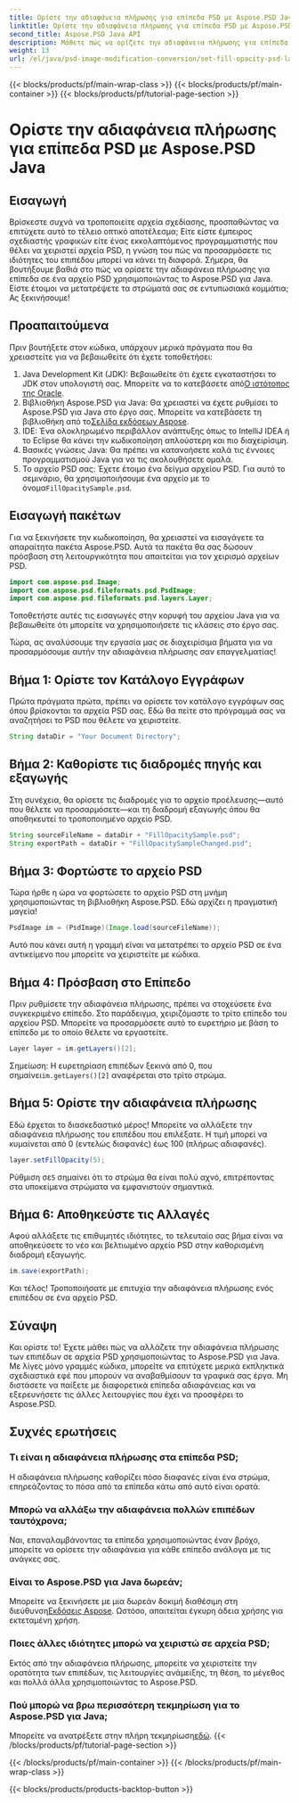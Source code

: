 ```yaml
---
title: Ορίστε την αδιαφάνεια πλήρωσης για επίπεδα PSD με Aspose.PSD Java
linktitle: Ορίστε την αδιαφάνεια πλήρωσης για επίπεδα PSD με Aspose.PSD Java
second_title: Aspose.PSD Java API
description: Μάθετε πώς να ορίζετε την αδιαφάνεια πλήρωσης για επίπεδα PSD χρησιμοποιώντας το Aspose.PSD για Java σε αυτόν τον οδηγό βήμα προς βήμα. Βελτιώστε τα έργα γραφιστικής σας αποτελεσματικά.
weight: 13
url: /el/java/psd-image-modification-conversion/set-fill-opacity-psd-layers/
---
```


{{< blocks/products/pf/main-wrap-class >}}
{{< blocks/products/pf/main-container >}}
{{< blocks/products/pf/tutorial-page-section >}}

# Ορίστε την αδιαφάνεια πλήρωσης για επίπεδα PSD με Aspose.PSD Java

## Εισαγωγή
Βρίσκεστε συχνά να τροποποιείτε αρχεία σχεδίασης, προσπαθώντας να επιτύχετε αυτό το τέλειο οπτικό αποτέλεσμα; Είτε είστε έμπειρος σχεδιαστής γραφικών είτε ένας εκκολαπτόμενος προγραμματιστής που θέλει να χειριστεί αρχεία PSD, η γνώση του πώς να προσαρμόσετε τις ιδιότητες του επιπέδου μπορεί να κάνει τη διαφορά. Σήμερα, θα βουτήξουμε βαθιά στο πώς να ορίσετε την αδιαφάνεια πλήρωσης για επίπεδα σε ένα αρχείο PSD χρησιμοποιώντας το Aspose.PSD για Java. Είστε έτοιμοι να μετατρέψετε τα στρώματά σας σε εντυπωσιακά κομμάτια; Ας ξεκινήσουμε!
## Προαπαιτούμενα
Πριν βουτήξετε στον κώδικα, υπάρχουν μερικά πράγματα που θα χρειαστείτε για να βεβαιωθείτε ότι έχετε τοποθετήσει:
1.  Java Development Kit (JDK): Βεβαιωθείτε ότι έχετε εγκαταστήσει το JDK στον υπολογιστή σας. Μπορείτε να το κατεβάσετε από[Ο ιστότοπος της Oracle](https://www.oracle.com/java/technologies/javase-downloads.html).
2.  Βιβλιοθήκη Aspose.PSD για Java: Θα χρειαστεί να έχετε ρυθμίσει το Aspose.PSD για Java στο έργο σας. Μπορείτε να κατεβάσετε τη βιβλιοθήκη από το[Σελίδα εκδόσεων Aspose](https://releases.aspose.com/psd/java/).
3. IDE: Ένα ολοκληρωμένο περιβάλλον ανάπτυξης όπως το IntelliJ IDEA ή το Eclipse θα κάνει την κωδικοποίηση απλούστερη και πιο διαχειρίσιμη.
4. Βασικές γνώσεις Java: Θα πρέπει να κατανοήσετε καλά τις έννοιες προγραμματισμού Java για να τις ακολουθήσετε ομαλά.
5.  Το αρχείο PSD σας: Έχετε έτοιμο ένα δείγμα αρχείου PSD. Για αυτό το σεμινάριο, θα χρησιμοποιήσουμε ένα αρχείο με το όνομα`FillOpacitySample.psd`.
## Εισαγωγή πακέτων
Για να ξεκινήσετε την κωδικοποίηση, θα χρειαστεί να εισαγάγετε τα απαραίτητα πακέτα Aspose.PSD. Αυτά τα πακέτα θα σας δώσουν πρόσβαση στη λειτουργικότητα που απαιτείται για τον χειρισμό αρχείων PSD.
```java
import com.aspose.psd.Image;
import com.aspose.psd.fileformats.psd.PsdImage;
import com.aspose.psd.fileformats.psd.layers.Layer;
```
Τοποθετήστε αυτές τις εισαγωγές στην κορυφή του αρχείου Java για να βεβαιωθείτε ότι μπορείτε να χρησιμοποιήσετε τις κλάσεις στο έργο σας.

Τώρα, ας αναλύσουμε την εργασία μας σε διαχειρίσιμα βήματα για να προσαρμόσουμε αυτήν την αδιαφάνεια πλήρωσης σαν επαγγελματίας!
## Βήμα 1: Ορίστε τον Κατάλογο Εγγράφων
Πρώτα πράγματα πρώτα, πρέπει να ορίσετε τον κατάλογο εγγράφων σας όπου βρίσκονται τα αρχεία PSD σας. Εδώ θα πείτε στο πρόγραμμά σας να αναζητήσει το PSD που θέλετε να χειριστείτε.
```java
String dataDir = "Your Document Directory";
```
## Βήμα 2: Καθορίστε τις διαδρομές πηγής και εξαγωγής
Στη συνέχεια, θα ορίσετε τις διαδρομές για το αρχείο προέλευσης—αυτό που θέλετε να προσαρμόσετε—και τη διαδρομή εξαγωγής όπου θα αποθηκευτεί το τροποποιημένο αρχείο PSD.
```java
String sourceFileName = dataDir + "FillOpacitySample.psd";
String exportPath = dataDir + "FillOpacitySampleChanged.psd";
```
## Βήμα 3: Φορτώστε το αρχείο PSD
Τώρα ήρθε η ώρα να φορτώσετε το αρχείο PSD στη μνήμη χρησιμοποιώντας τη βιβλιοθήκη Aspose.PSD. Εδώ αρχίζει η πραγματική μαγεία!
```java
PsdImage im = (PsdImage)(Image.load(sourceFileName));
```
Αυτό που κάνει αυτή η γραμμή είναι να μετατρέπει το αρχείο PSD σε ένα αντικείμενο που μπορείτε να χειριστείτε με κώδικα.
## Βήμα 4: Πρόσβαση στο Επίπεδο
Πριν ρυθμίσετε την αδιαφάνεια πλήρωσης, πρέπει να στοχεύσετε ένα συγκεκριμένο επίπεδο. Στο παράδειγμα, χειριζόμαστε το τρίτο επίπεδο του αρχείου PSD. Μπορείτε να προσαρμόσετε αυτό το ευρετήριο με βάση το επίπεδο με το οποίο θέλετε να εργαστείτε.
```java
Layer layer = im.getLayers()[2];
```
 Σημείωση: Η ευρετηρίαση επιπέδων ξεκινά από 0, που σημαίνει`im.getLayers()[2]` αναφέρεται στο τρίτο στρώμα.
## Βήμα 5: Ορίστε την αδιαφάνεια πλήρωσης
Εδώ έρχεται το διασκεδαστικό μέρος! Μπορείτε να αλλάξετε την αδιαφάνεια πλήρωσης του επιπέδου που επιλέξατε. Η τιμή μπορεί να κυμαίνεται από 0 (εντελώς διαφανές) έως 100 (πλήρως αδιαφανές).
```java
layer.setFillOpacity(5);
```
 Ρύθμιση σε`5` σημαίνει ότι το στρώμα θα είναι πολύ αχνό, επιτρέποντας στα υποκείμενα στρώματα να εμφανιστούν σημαντικά.
## Βήμα 6: Αποθηκεύστε τις Αλλαγές
Αφού αλλάξετε τις επιθυμητές ιδιότητες, το τελευταίο σας βήμα είναι να αποθηκεύσετε το νέο και βελτιωμένο αρχείο PSD στην καθορισμένη διαδρομή εξαγωγής.
```java
im.save(exportPath);
```
Και τέλος! Τροποποιήσατε με επιτυχία την αδιαφάνεια πλήρωσης ενός επιπέδου σε ένα αρχείο PSD.
## Σύναψη
Και ορίστε το! Έχετε μάθει πώς να αλλάζετε την αδιαφάνεια πλήρωσης των επιπέδων σε αρχεία PSD χρησιμοποιώντας το Aspose.PSD για Java. Με λίγες μόνο γραμμές κώδικα, μπορείτε να επιτύχετε μερικά εκπληκτικά σχεδιαστικά εφέ που μπορούν να αναβαθμίσουν τα γραφικά σας έργα. Μη διστάσετε να παίξετε με διαφορετικά επίπεδα αδιαφάνειας και να εξερευνήσετε τις άλλες λειτουργίες που έχει να προσφέρει το Aspose.PSD.
## Συχνές ερωτήσεις
### Τι είναι η αδιαφάνεια πλήρωσης στα επίπεδα PSD;
Η αδιαφάνεια πλήρωσης καθορίζει πόσο διαφανές είναι ένα στρώμα, επηρεάζοντας το πόσα από τα επίπεδα κάτω από αυτό είναι ορατά.
### Μπορώ να αλλάξω την αδιαφάνεια πολλών επιπέδων ταυτόχρονα;
Ναι, επαναλαμβάνοντας τα επίπεδα χρησιμοποιώντας έναν βρόχο, μπορείτε να ορίσετε την αδιαφάνεια για κάθε επίπεδο ανάλογα με τις ανάγκες σας.
### Είναι το Aspose.PSD για Java δωρεάν;
 Μπορείτε να ξεκινήσετε με μια δωρεάν δοκιμή διαθέσιμη στη διεύθυνση[Εκδόσεις Aspose](https://releases.aspose.com/). Ωστόσο, απαιτείται έγκυρη άδεια χρήσης για εκτεταμένη χρήση.
### Ποιες άλλες ιδιότητες μπορώ να χειριστώ σε αρχεία PSD;
Εκτός από την αδιαφάνεια πλήρωσης, μπορείτε να χειριστείτε την ορατότητα των επιπέδων, τις λειτουργίες ανάμειξης, τη θέση, το μέγεθος και πολλά άλλα χρησιμοποιώντας το Aspose.PSD.
### Πού μπορώ να βρω περισσότερη τεκμηρίωση για το Aspose.PSD για Java;
 Μπορείτε να ανατρέξετε στην πλήρη τεκμηρίωση[εδώ](https://reference.aspose.com/psd/java/).
{{< /blocks/products/pf/tutorial-page-section >}}

{{< /blocks/products/pf/main-container >}}
{{< /blocks/products/pf/main-wrap-class >}}

{{< blocks/products/products-backtop-button >}}
